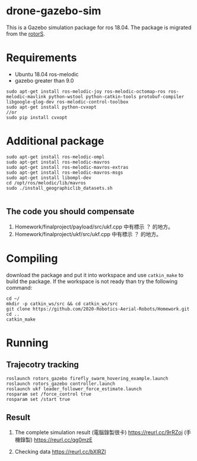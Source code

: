 # drone-gazebo-sim
This is a Gazebo simulation package for ros 18.04. The package is migrated from the [rotorS](https://github.com/ethz-asl/rotors_simulator).

# Requirements
* Ubuntu 18.04 ros-melodic
* gazebo greater than 9.0

```
sudo apt-get install ros-melodic-joy ros-melodic-octomap-ros ros-melodic-mavlink python-wstool python-catkin-tools protobuf-compiler libgoogle-glog-dev ros-melodic-control-toolbox
sudo apt-get install python-cvxopt
//or
sudo pip install cvxopt
```
# Additional package

```
sudo apt-get install ros-melodic-ompl
sudo apt-get install ros-melodic-mavros
sudo apt-get install ros-melodic-mavros-extras 
sudo apt-get install ros-melodic-mavros-msgs
sudo apt-get install libompl-dev
cd /opt/ros/melodic/lib/mavros
sudo ./install_geographiclib_datasets.sh


```
## The code you should compensate
1. Homework/finalproject/payload/src/ukf.cpp 中有標示 ？ 的地方。
2. Homework/finalproject/ukf/src/ukf.cpp 中有標示 ？ 的地方。

# Compiling
download the package and put it into workspace and use `catkin_make` to build the package.
If the workspace is not ready than try the following command:
```
cd ~/
mkdir -p catkin_ws/src && cd catkin_ws/src
git clone https://github.com/2020-Robotics-Aerial-Robots/Homework.git
cd ..
catkin_make
```
# Running

## Trajecotry tracking
```
roslaunch rotors_gazebo firefly_swarm_hovering_example.launch 
roslaunch rotors_gazebo controller.launch 
roslaunch ukf leader_follower_force_estimate.launch
rosparam set /force_control true
rosparam set /start true

```
## Result
1. The complete simulation result
(電腦錄製很卡)
https://reurl.cc/9rRZoj
(手機錄製)
https://reurl.cc/qg0mzE

2. Checking data
https://reurl.cc/bXlRZl



